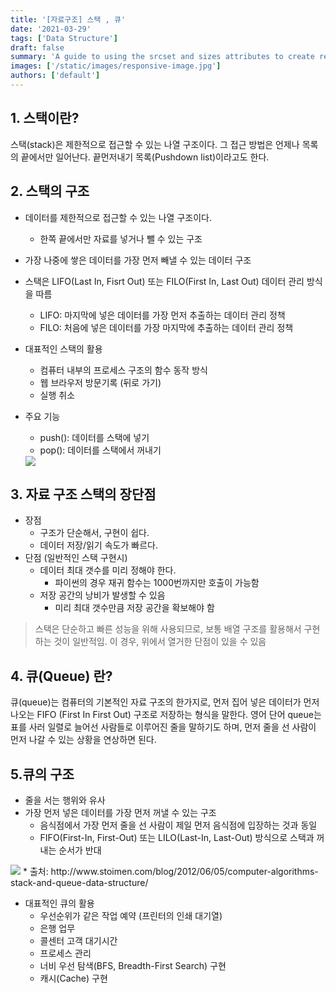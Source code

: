 ```yaml
---
title: '[자료구조] 스택 , 큐'
date: '2021-03-29'
tags: ['Data Structure']
draft: false
summary: 'A guide to using the srcset and sizes attributes to create responsive images'
images: ['/static/images/responsive-image.jpg']
authors: ['default']
---
```



## 1. 스택이란?

스택(stack)은 제한적으로 접근할 수 있는 나열 구조이다.
그 접근 방법은 언제나 목록의 끝에서만 일어난다. 끝먼저내기 목록(Pushdown list)이라고도 한다.

## 2. 스택의 구조

- 데이터를 제한적으로 접근할 수 있는 나열 구조이다.
  - 한쪽 끝에서만 자료를 넣거나 뺄 수 있는 구조
- 가장 나중에 쌓은 데이터를 가장 먼저 빼낼 수 있는 데이터 구조

- 스택은 LIFO(Last In, Fisrt Out) 또는 FILO(First In, Last Out) 데이터 관리 방식을 따름

  - LIFO: 마지막에 넣은 데이터를 가장 먼저 추출하는 데이터 관리 정책
  - FILO: 처음에 넣은 데이터를 가장 마지막에 추출하는 데이터 관리 정책

- 대표적인 스택의 활용

  - 컴퓨터 내부의 프로세스 구조의 함수 동작 방식
  - 웹 브라우저 방문기록 (뒤로 가기)
  - 실행 취소

- 주요 기능

  - push(): 데이터를 스택에 넣기
  - pop(): 데이터를 스택에서 꺼내기  

  <img src="http://www.fun-coding.org/00_Images/stack.png" />

## 3. 자료 구조 스택의 장단점

- 장점
  - 구조가 단순해서, 구현이 쉽다.
  - 데이터 저장/읽기 속도가 빠르다.
- 단점 (일반적인 스택 구현시)
  - 데이터 최대 갯수를 미리 정해야 한다.
    - 파이썬의 경우 재귀 함수는 1000번까지만 호출이 가능함
  - 저장 공간의 낭비가 발생할 수 있음
    - 미리 최대 갯수만큼 저장 공간을 확보해야 함

> 스택은 단순하고 빠른 성능을 위해 사용되므로, 보통 배열 구조를 활용해서 구현하는 것이 일반적임.
> 이 경우, 위에서 열거한 단점이 있을 수 있음

## 4. 큐(Queue) 란?

큐(queue)는 컴퓨터의 기본적인 자료 구조의 한가지로,
먼저 집어 넣은 데이터가 먼저 나오는 FIFO (First In First Out) 구조로 저장하는 형식을 말한다.
영어 단어 queue는 표를 사러 일렬로 늘어선 사람들로 이루어진 줄을 말하기도 하며,
먼저 줄을 선 사람이 먼저 나갈 수 있는 상황을 연상하면 된다.

## 5.큐의 구조

- 줄을 서는 행위와 유사
- 가장 먼저 넣은 데이터를 가장 먼저 꺼낼 수 있는 구조
  - 음식점에서 가장 먼저 줄을 선 사람이 제일 먼저 음식점에 입장하는 것과 동일
  - FIFO(First-In, First-Out) 또는 LILO(Last-In, Last-Out) 방식으로 스택과 꺼내는 순서가 반대

<img src="https://www.fun-coding.org/00_Images/queue.png" />
* 출처: http://www.stoimen.com/blog/2012/06/05/computer-algorithms-stack-and-queue-data-structure/

- 대표적인 큐의 활용
  - 우선순위가 같은 작업 예약 (프린터의 인쇄 대기열)
  - 은행 업무
  - 콜센터 고객 대기시간
  - 프로세스 관리
  - 너비 우선 탐색(BFS, Breadth-First Search) 구현
  - 캐시(Cache) 구현
